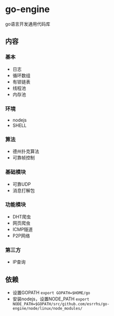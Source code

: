 # go-engine
go语言开发通用代码库

## 内容
### 基本
* 日志
* 循环数组
* 有锁链表
* 线程池
* 内存池
### 环境
* nodejs
* SHELL
### 算法
* 德州扑克算法
* 可靠帧控制
### 基础模块
* 可靠UDP
* 消息打解包
### 功能模块
* DHT爬虫
* 网页爬虫
* ICMP隧道
* P2P网络
### 第三方
* IP查询

## 依赖
* 设置GOPATH ``export GOPATH=$HOME/go``
* 安装nodejs，设置NODE_PATH ``export NODE_PATH=$GOPATH/src/github.com/esrrhs/go-engine/node/linux/node_modules/``

